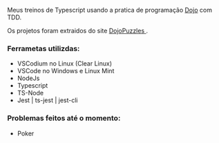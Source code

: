 
Meus treinos de Typescript usando a pratica de programação [Dojo](https://pt.wikipedia.org/wiki/Coding_Dojo) com TDD.

  

Os projetos foram extraidos do site [DojoPuzzles ](http://dojopuzzles.com/).

  

### Ferrametas utilizdas:

- VSCodium no Linux (Clear Linux)
- VSCode no Windows e Linux Mint
- NodeJs
- Typescript
- TS-Node
- Jest | ts-jest | jest-cli
  

### Problemas feitos até o momento:

- Poker
